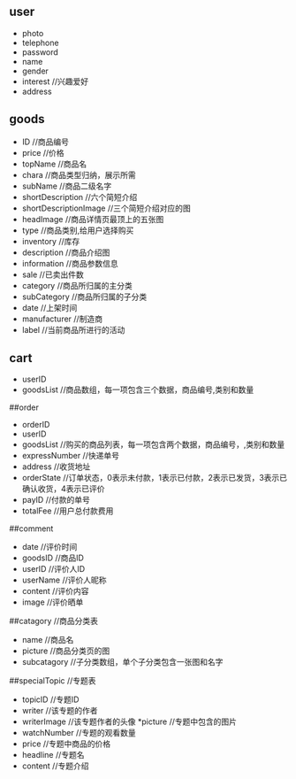 ﻿## user

*  photo
*  telephone
*  password
*  name
*  gender
*  interest  //兴趣爱好
*  address


## goods

*  ID        //商品编号
*  price       //价格  
*  topName    //商品名
*  chara    //商品类型归纳，展示所需
*  subName    //商品二级名字
*  shortDescription //六个简短介绍
*  shortDescriptionImage //三个简短介绍对应的图
*  headImage   //商品详情页最顶上的五张图
*  type      //商品类别,给用户选择购买
*  inventory  //库存
*  description //商品介绍图
*  information  //商品参数信息
*  sale         //已卖出件数
*  category      //商品所归属的主分类
*  subCategory      //商品所归属的子分类
*  date       //上架时间
*  manufacturer  //制造商
*  label       //当前商品所进行的活动

## cart

*  userID
*  goodsList   //商品数组，每一项包含三个数据，商品编号,类别和数量



##order
* orderID
* userID
* goodsList //购买的商品列表，每一项包含两个数据，商品编号，,类别和数量
* expressNumber   //快递单号
* address  //收货地址
* orderState //订单状态，0表示未付款，1表示已付款，2表示已发货，3表示已确认收货，4表示已评价
* payID    //付款的单号
* totalFee  //用户总付款费用


##comment
* date  //评价时间
* goodsID //商品ID
* userID  //评价人ID
* userName //评价人昵称
* content  //评价内容
* image  //评价晒单


##catagory //商品分类表
* name      //商品名
* picture   //商品分类页的图
* subcatagory //子分类数组，单个子分类包含一张图和名字

##specialTopic //专题表
* topicID  //专题ID
* writer    //该专题的作者
* writerImage //该专题作者的头像
*picture  //专题中包含的图片
* watchNumber   //专题的观看数量
* price  //专题中商品的价格
* headline  //专题名
* content  //专题介绍








